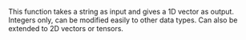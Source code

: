This function takes a string as input and gives a 1D vector as output. Integers only, can be modified easily to other data types. Can also be extended to 2D vectors or tensors. 
